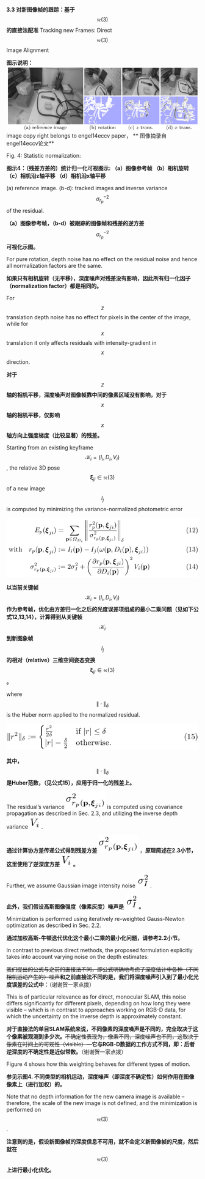 **3.3 对新图像帧的跟踪：基于** $$\mathfrak{se}(3)$$ **的直接法配准** Tracking new Frames: Direct $$\mathfrak{se}(3)$$ Image Alignment

**图示说明：** ![](/assets/fig_4.png)image copy right belongs to engel14eccv paper， ** 图像摘录自 engel14eccv论文**

Fig. 4: Statistic normalization:

**图示4：（残差方差的）统计归一化可视图示: （a）图像参考帧 （b）相机旋转 （c）相机沿z轴平移 （d）相机沿x轴平移**

\(a\) reference image. \(b-d\): tracked images and inverse variance $$\sigma_{r_{p}}^{-2}$$ of the residual.

**（a）图像参考帧，（b-d）被跟踪的图像帧和残差的逆方差** $$\sigma_{r_{p}}^{-2}$$ **可视化示图。**

For pure rotation, depth noise has no effect on the residual noise and hence all normalization factors are the same.

**如果只有相机旋转（无平移），深度噪声对残差没有影响，因此所有归一化因子（normalization factor）都是相同的。**

For $$z$$ translation depth noise has no effect for pixels in the center of the image, while for $$x$$ translation it only affects residuals with intensity-gradient in $$x$$ direction.

**对于** $$z$$ **轴的相机平移，深度噪声对图像帧靠中间的像素区域没有影响，对于** $$x$$ **轴的相机平移，仅影响** $$x$$ **轴方向上强度梯度（比较显著）的残差。**

Starting from an existing keyframe $$\mathcal{K}_{i} = (I_{i},D_{i},V_{i})$$ , the relative 3D pose $$\mathbf{\xi}_{ji} \in \mathfrak{se}(3)$$ of a new image $$I_{j}$$ is computed by minimizing the variance-normalized photometric error

![](/assets/equation_12.png)

**以当前关键帧** $$\mathcal{K}_{i} = (I_{i},D_{i},V_{i})$$ **作为参考帧，优化由方差归一化之后的光度误差项组成的最小二乘问题（见如下公式12,13,14），计算得到从关键帧** $$\mathcal{K}_{i}$$ **到新图象帧** $$I_{j}$$ **的相对（relative）三维空间姿态变换** $$\mathbf{\xi}_{ji} \in \mathfrak{se}(3)$$ **。**

where $$\|\cdot\|_{\delta}$$ is the Huber norm applied to the normalized residual.

![](/assets/equation_15.png)

**其中，** $$\|\cdot\|_{\delta}$$ **是Huber范数，（见公式15），应用于归一化的残差上。**

The residual’s variance ![](/assets/math_54.png) is computed using covariance propagation as described in Sec. 2.3, and utilizing the inverse depth variance ![](/assets/math_55.png) .

**通过计算协方差传递公式得到残差方差** ![](/assets/math_54.png) ，**原理简述在2.3小节，这里使用了逆深度方差** ![](/assets/math_55.png) **。**

Further, we assume Gaussian image intensity noise ![](/assets/math_56.png) .

**此外，我们假设高斯图像强度（像素灰度）噪声是** ![](/assets/math_56.png) **。**

Minimization is performed using iteratively re-weighted Gauss-Newton optimization as described in Sec. 2.2.

**通过加权高斯-牛顿迭代优化这个最小二乘的最小化问题，请参考2.2小节。**

In contrast to previous direct methods, the proposed formulation explicitly takes into account varying noise on the depth estimates:

~~我们提出的公式与之前的直接法不同，即公式明确地考虑了深度估计中各种（不同相机运动产生的）噪声~~**和之前直接法不同的是，我们将深度噪声引入到了最小化光度误差的公式中：**（谢谢贺一家点拨）

This is of particular relevance as for direct, monocular SLAM, this noise differs significantly for different pixels, depending on how long they were visible – which is in contrast to approaches working on RGB-D data, for which the uncertainty on the inverse depth is approximately constant.

**对于直接法的单目SLAM系统来说，不同像素的深度噪声是不同的，完全取决于这个像素被观测到多少次。**~~不确定性表现为，像素不同，深度噪声也不同，这取决于像素在时间上的可观性（visible）~~**—它与RGB-D数据的工作方式不同，即：后者逆深度的不确定性是近似常数。**（谢谢贺一家点拨）

Figure 4 shows how this weighting behaves for different types of motion.

**参见示图4. 不同类型的相机运动，深度噪声（即深度不确定性）如何作用在图像像素上（进行加权）的。**

Note that no depth information for the new camera image is available – therefore, the scale of the new image is not defined, and the minimization is performed on $$\mathfrak{se}(3)$$ .

**注意到的是，假设新图像帧的深度信息不可用，就不会定义新图像帧的尺度，然后就在** $$\mathfrak{se}(3)$$ **上进行最小化优化。**

